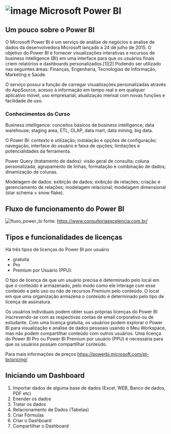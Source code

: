 # ![image](https://github.com/laercio-asa/powerBI/assets/93953739/4514fa7c-075e-4e4c-a050-d3e20822a414) Microsoft Power BI

## Um pouco sobre o Power BI

O Microsoft Power BI é um serviço de análise de negócios e analise de dados da desenvolvedora Microsoft lançado a 24 de julho de 2015. O objetivo do Power BI é fornecer visualizações interativas e recursos de business intelligence (BI) em uma interface para que os usuários finais criem relatórios e dashboards personalizados.[1][2] Podendo ser utilizado nas seguintes áreas: Finanças, Engenharia, Tecnologias de Informação, Marketing e Saúde.

O serviço possui a função de carregar visualizações personalizadas através do AppSource, acesso à informação em tempo real e em qualquer aplicativo móvel, uso empresarial, atualização mensal com novas funções e facilidade de uso.


### Conhecimentos do Curso

Business intelligence: conceitos básicos de business intelligence; data warehouse; staging area, ETL, OLAP, data mart, data mining, big data.

O Power BI: contexto e utilização; instalação e opções de configuração; navegação, interface do usuário e faixa de opções; limitações e potencialidades da ferramenta.

Power Query (tratamento de dados): visão geral de consulta; coluna personalizada; agrupamento de linhas; formatação e combinação de dados; dinamização de colunas.

Modelagem de dados: exibição de dados; exibição de relações; criação e gerenciamento de relações; modelagem relacional; modelagem dimensional (star schema × snow flake).


## Fluxo de funcionamento do Power BI
![fluxo_power_bi](https://github.com/laercio-asa/powerBI/assets/93953739/a3520da8-30b0-4b92-92cb-257cb7ab56c2)
fonte: https://www.consultoriaexcelencia.com.br/

## Tipos e funcionalidades de licenças

Há três tipos de licenças do Power BI por usuário
- gratuita
- Pro
- Premium por Usuário (PPU).

O tipo de licença de que um usuário precisa é determinado pelo local em que o conteúdo é armazenado, pelo modo como ele interage com esse conteúdo e pelo uso ou não de recursos Premium pelo conteúdo. O local em que uma organização armazena o conteúdo é determinado pelo tipo de licença de assinatura.

Os usuários individuais podem obter suas próprias licenças do Power BI inscrevendo-se com as respectivas contas de email corporativo ou de estudante. Com uma licença gratuita, os usuários podem explorar o Power BI para visualização e análise de dados pessoais usando o Meu Workspace, mas não podem compartilhar conteúdo com outros usuários. Uma licença do Power BI Pro ou Power BI Premium por usuário (PPU) é necessária para que os usuários possam compartilhar conteúdo. 

Para mais informações de preços https://powerbi.microsoft.com/pt-br/pricing/

## Iniciando um Dashboard

1. Importar dados de alguma base de dados (Excel, WEB, Banco de dados, PDF etc)
2. Enender os dados
3. Tratar os dados
4. Relacionamento de Dados (Tabelas)
5. Criar Fórmulas
6. Criar o Dashboard
7. Compartilhar o Dashboard




